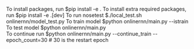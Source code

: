 To install packages, run $pip install -e .
To install extra required packages, run $pip install -e .[dev]
To run nosetest $./local_test.sh onlinernn/model_test.py
To train model $python onlinernn/main.py --istrain
To test model $python onlinernn/main.py  
To continue run $python onlinernn/main.py --continue_train --epoch_count=30  # 30 is the restart epoch 